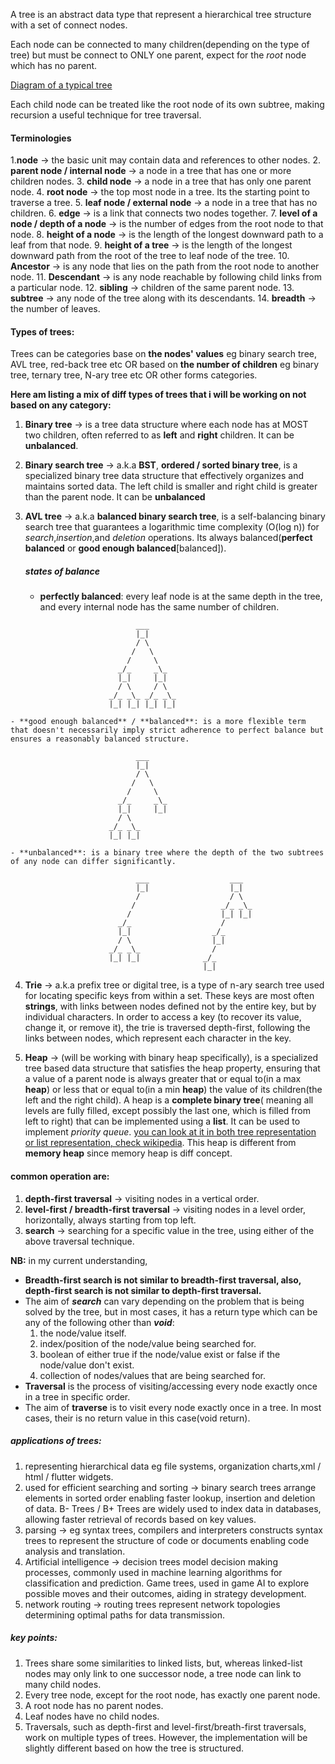 A tree is an abstract data type that represent a hierarchical tree structure with a set of connect nodes.

Each node can be connected to many children(depending on the type of tree) but must be connect to ONLY one parent, expect for the *root* node which has no parent.

[Diagram of a typical tree](https://www.geeksforgeeks.org/introduction-to-tree-data-structure-and-algorithm-tutorials/?ref=lbp)

Each child node can be treated like the root node of its own subtree, making recursion a useful technique for tree traversal.

#### Terminologies
1.**node** -> the basic unit may contain data and references to other nodes. 
2. **parent node / internal node** -> a node in a tree that has one or more children nodes.
3. **child node** -> a node in a tree that has only one parent node.
4. **root node** -> the top most node in a tree. Its the starting point to traverse a tree.
5. **leaf node / external node** -> a node in a tree that has no children.
6. **edge** -> is a link that connects two nodes together.
7. **level of a node / depth of a node** -> is the number of edges from the root node to that node.
8. **height of a node** -> is the length of the longest downward path to a leaf from that node.
9. **height of a tree** -> is the length of the longest downward path from the root of the tree to leaf node of the tree.
10. **Ancestor** -> is any node that lies on the path from the root node to another node.
11. **Descendant** -> is any node reachable by following child links from a particular node.
12. **sibling** -> children of the same parent node.
13. **subtree** -> any node of the tree along with its descendants.
14. **breadth** -> the number of leaves.
    
    
#### Types of trees:
Trees can be categories base on **the nodes' values** eg binary search tree, AVL tree, red-back tree etc OR  based on **the number of children** eg binary tree, ternary tree, N-ary tree etc OR other forms categories.

**Here am listing a mix of diff types of trees that i will be working on not based on any category:**

1. **Binary tree** -> is a tree data structure where each node has at MOST two children, often referred to as **left** and **right** children. It can be **unbalanced**.
   
2. **Binary search tree** -> a.k.a **BST**, **ordered / sorted binary tree**, is a specialized binary tree data structure that effectively organizes and maintains sorted data. The left child is smaller and right child is greater than the parent node.  It can be **unbalanced**
   
3. **AVL tree** -> a.k.a **balanced binary search tree**, is a self-balancing binary search tree that guarantees a logarithmic time complexity (O(log n)) for *search*,*insertion*,and *deletion* operations. Its always balanced(**perfect balanced** or **good enough balanced**[balanced]).
   
    ##### states of balance
    
    - **perfectly balanced**: every leaf node is at the same depth in the tree, and every internal node has the same number of children.
```
                            ___
                            |_|
                            / \
                           /   \
                          /     \
                        _/_     _\_
                        |_|     |_|  
                        / \     / \
                      _/_ _\_ _/_ _\_
                      |_| |_| |_| |_|
```
    - **good enough balanced** / **balanced**: is a more flexible term that doesn't necessarily imply strict adherence to perfect balance but ensures a reasonably balanced structure.
```
                            ___
                            |_|
                            / \
                           /   \
                          /     \
                        _/_     _\_
                        |_|     |_|  
                        / \     
                      _/_ _\_ 
                      |_| |_|                         
```
    - **unbalanced**: is a binary tree where the depth of the two subtrees of any node can differ significantly.
```
                            ___                  ___
                            |_|                  |_|
                            /                    / \
                           /                   _/_ _\_
                          /                    |_| |_|
                        _/_                    /
                        |_|                  _/_
                        / \                  |_|
                      _/_ _\_                /
                      |_| |_|              _/_
                                           |_|  
```
4. **Trie** -> a.k.a prefix tree or digital tree, is a type of n-ary search tree used for locating specific keys from within a set. These keys are most often **strings**, with links between nodes defined not by the entire key, but by individual characters. In order to access a key (to recover its value, change it, or remove it), the trie is traversed depth-first, following the links between nodes, which represent each character in the key.
   
5. **Heap** ->  (will be working with binary heap specifically), is a specialized tree based data structure that satisfies the heap property, ensuring that a value of a parent node is always greater that or equal to(in a max **heap**) or less that or equal to(in a min **heap**) the value of its children(the left and the right child). A heap is a **complete binary tree**( meaning all levels are fully filled, except possibly the last one, which is filled from left to right) that can be implemented using a **list**. It can be used to implement *priority queue*. [you can look at it in both tree representation or list representation, check wikipedia](https://en.wikipedia.org/wiki/Heap_(data_structure)#/media/File:Max-Heap-new.svg). This heap is different from **memory heap** since memory heap is diff concept.
   

#### common operation are:
1. **depth-first traversal** -> visiting nodes in a vertical order.
2. **level-first / breadth-first traversal** -> visiting nodes in a level order, horizontally, always starting from top left.
3. **search** -> searching for a specific value in the tree, using either of the above traversal technique.

**NB:**
in my current understanding,
- **Breadth-first search is not similar to breadth-first traversal, also, depth-first search is not similar to depth-first traversal.** 
 - The aim of ***search***  can vary depending on the problem that is being solved by the tree, but in most cases, it has a return type which can be any of the following other than ***void***:
   1. the node/value itself.
   2. index/position of the node/value being searched for.
   3. boolean of either true if the node/value exist or false if the node/value don't exist.
   4. collection of nodes/values that are being searched for.
 - **Traversal** is the process of visiting/accessing every node exactly once in a tree in specific order. 
 - The aim of **traverse** is to visit every node exactly once in a tree. In most cases, their is no return value in this case(void return).


##### applications of trees:
1. representing hierarchical data eg file systems, organization charts,xml / html / flutter widgets.
2. used for efficient searching and sorting -> binary search trees arrange elements in sorted order enabling faster lookup, insertion and deletion of data. B- Trees / B+ Trees are widely used to index data in databases, allowing faster retrieval of records based on key values.
3. parsing -> eg syntax trees, compilers and interpreters constructs syntax trees to represent the structure of code or documents enabling code analysis and translation.
4. Artificial intelligence -> decision trees model decision making processes, commonly used in machine learning algorithms for classification and prediction. Game trees, used in game AI to explore possible moves and their outcomes, aiding in strategy development.
5. network routing -> routing trees represent network topologies determining optimal paths for data transmission.

##### key points:
1. Trees share some similarities to linked lists, but, whereas linked-list nodes may
only link to one successor node, a tree node can link to many child nodes.
2. Every tree node, except for the root node, has exactly one parent node.
3. A root node has no parent nodes.
4. Leaf nodes have no child nodes.
5. Traversals, such as depth-first and level-first/breath-first traversals, work on multiple types
of trees. However, the implementation will be slightly different based on how the
tree is structured.


